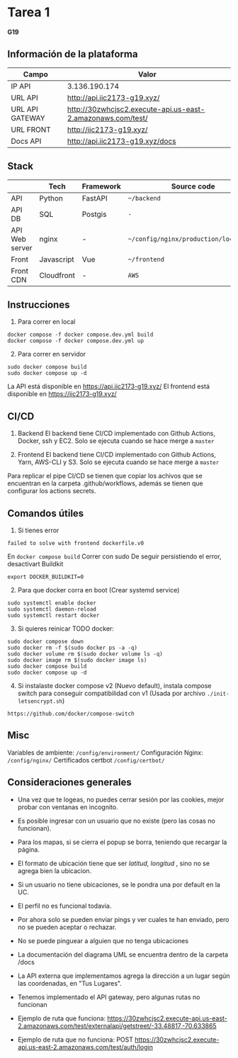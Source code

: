 # Tarea 1

**G19**

## Información de la plataforma

| Campo              | Valor                            |
| ------------------ | -------------------------------- |
| IP API             | 3.136.190.174                    |
| URL API            | http://api.iic2173-g19.xyz/     |
| URL API GATEWAY    | http://30zwhcjsc2.execute-api.us-east-2.amazonaws.com/test/     |
| URL FRONT          | http://iic2173-g19.xyz/         |
| Docs API           | http://api.iic2173-g19.xyz/docs |

## Stack

|                | Tech       | Framework  | Source code                            |
| -------------- | ---------- | ---------- | -------------------------------------- |
| API            | Python     | FastAPI    | `~/backend`                            |
| API DB         | SQL        | Postgis    | `-`                                    |
| API Web server | nginx      | -          | `~/config/nginx/production/local.conf` |
| Front          | Javascript | Vue        | `~/frontend`                           |
| Front CDN      | Cloudfront | -          | `AWS`                                  |

## Instrucciones

1. Para correr en local
  ```
  docker compose -f docker compose.dev.yml build
  docker compose -f docker compose.dev.yml up
  ```

2. Para correr en servidor
  ```
  sudo docker compose build
  sudo docker compose up -d
  ```

La API está disponible en  https://api.iic2173-g19.xyz/
El frontend está disponible en https://iic2173-g19.xyz/

## CI/CD

1. Backend
  El backend tiene CI/CD implementado con Github Actions, Docker, ssh y EC2.
  Solo se ejecuta cuando se hace merge a `master`

2. Frontend
  El backend tiene CI/CD implementado con Github Actions, Yarn, AWS-CLI y S3.
  Solo se ejecuta cuando se hace merge a `master`
  
Para replicar el pipe CI/CD se tienen que copiar los achivos que se encuentran en la carpeta .github/workflows, además se tienen que configurar los actions secrets.

## Comandos útiles
1. Si tienes error 
  ```
  failed to solve with frontend dockerfile.v0
  ```
  En `docker compose build`
  Correr con sudo
  De seguir persistiendo el error, desactivart Buildkit
  ```
  export DOCKER_BUILDKIT=0
  ```

2. Para que docker corra en boot (Crear systemd service)
  ```
  sudo systemctl enable docker
  sudo systemctl daemon-reload
  sudo systemctl restart docker
  ```

3. Si quieres reinicar TODO docker:
  ```
  sudo docker compose down
  sudo docker rm -f $(sudo docker ps -a -q)
  sudo docker volume rm $(sudo docker volume ls -q)
  sudo docker image rm $(sudo docker image ls)
  sudo docker compose build
  sudo docker compose up -d
  ```

4. Si instalaste docker compose v2 (Nuevo default), instala compose switch para conseguir compatibilidad con v1 (Usada por archivo `./init-letsencrypt.sh`)
  ```
  https://github.com/docker/compose-switch
  ```

## Misc
Variables de ambiente: `/config/environment/`
Configuración Nginx: `/config/nginx/`
Certificados certbot `/config/certbot/`


## Consideraciones generales
 * Una vez que te logeas, no puedes cerrar sesión por las cookies, mejor probar con ventanas en incognito.
 * Es posible ingresar con un usuario que no existe (pero las cosas no funcionan).
 * Para los mapas, si se cierra el popup se borra, teniendo que recargar la página.
 * El formato de ubicación tiene que ser *latitud, longitud* , sino no se agrega bien la ubicacion.
 * Si un usuario no tiene ubicaciones, se le pondra una por default en la UC.
 * El perfil no es funcional todavia.
 * Por ahora solo se pueden enviar pings y ver cuales te han enviado, pero no se pueden aceptar o rechazar.
 * No se puede pinguear a alguien que no tenga ubicaciones
 * La documentación del diagrama UML se encuentra dentro de la carpeta /docs
 * La API externa que implementamos agrega la dirección a un lugar según las coordenadas, en "Tus Lugares".
 * Tenemos implementado el API gateway, pero algunas rutas no funcionan

 * Ejemplo de ruta que funciona: https://30zwhcjsc2.execute-api.us-east-2.amazonaws.com/test/externalapi/getstreet/-33.48817,-70.633865

 * Ejemplo de ruta que no funciona: POST https://30zwhcjsc2.execute-api.us-east-2.amazonaws.com/test/auth/login

